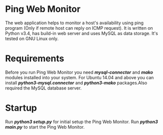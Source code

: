 # Ping Web Monitor
The web application helps to monitor a host's availability using ping program (Only if remote host can reply 
on ICMP request). It is written on Python v3.4, has build-in web server and uses MySQL as data storage.
It's tested on GNU Linux only.

# Requirements
Before you run Ping Web Monitor you need ***mysql-connector*** and ***mako*** modules installed into your system.
For Ubuntu 14.04 and above you can install ***python3-mysql.connector*** and ***python3-mako*** packages.Also required the MySQL 
database server. 

# Startup
Run ***python3 setup.py*** for initial setup the Ping Web Monitor.
Run ***python3 main.py*** to start the Ping Web Monitor.
